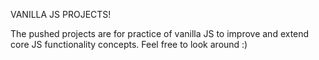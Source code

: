 VANILLA JS PROJECTS! 

The pushed projects are for practice of vanilla JS to improve and extend core JS functionality concepts.
Feel free to look around :)
